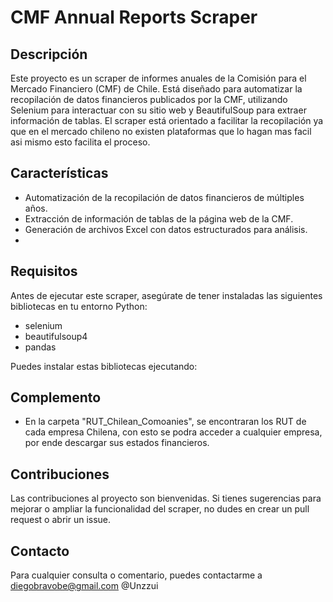 # CMF Annual Reports Scraper

## Descripción
Este proyecto es un scraper de informes anuales de la Comisión para el Mercado Financiero (CMF) de Chile. Está diseñado para automatizar la recopilación de datos financieros publicados por la CMF, utilizando Selenium para interactuar con su sitio web y BeautifulSoup para extraer información de tablas. El scraper está orientado a facilitar la recopilación ya que en el mercado chileno no existen plataformas que lo hagan mas facil asi mismo esto facilita el proceso.


## Características
- Automatización de la recopilación de datos financieros de múltiples años.
- Extracción de información de tablas de la página web de la CMF.
- Generación de archivos Excel con datos estructurados para análisis.
- 

## Requisitos
Antes de ejecutar este scraper, asegúrate de tener instaladas las siguientes bibliotecas en tu entorno Python:
- selenium
- beautifulsoup4
- pandas

Puedes instalar estas bibliotecas ejecutando:


## Complemento

- En la carpeta "RUT_Chilean_Comoanies", se encontraran los RUT de cada empresa Chilena, con esto se podra acceder a cualquier empresa, por ende descargar sus estados financieros.


## Contribuciones
Las contribuciones al proyecto son bienvenidas. Si tienes sugerencias para mejorar o ampliar la funcionalidad del scraper, no dudes en crear un pull request o abrir un issue.


## Contacto
Para cualquier consulta o comentario, puedes contactarme a diegobravobe@gmail.com @Unzzui

